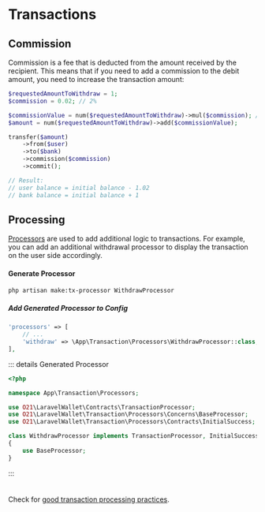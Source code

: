 # Transactions

## Commission
Commission is a fee that is deducted from the amount received by the recipient.
This means that if you need to add a commission to the debit amount, you need to increase the transaction amount:
```php
$requestedAmountToWithdraw = 1;
$commission = 0.02; // 2%

$commissionValue = num($requestedAmountToWithdraw)->mul($commission); // [!code focus:13]
$amount = num($requestedAmountToWithdraw)->add($commissionValue);

transfer($amount)
    ->from($user)
    ->to($bank)
    ->commission($commission)
    ->commit();

// Result:
// user balance = initial balance - 1.02
// bank balance = initial balance + 1
```

## Processing
[Processors](interfaces.md#transaction-processor) are used to add additional logic to transactions. For example, you can add an additional withdrawal processor to display the transaction on the user side accordingly.

#### Generate Processor
```bash
php artisan make:tx-processor WithdrawProcessor
```
##### Add Generated Processor to Config
```php
'processors' => [
    // ...
    'withdraw' => \App\Transaction\Processors\WithdrawProcessor::class,
],
```

::: details Generated Processor
```php
<?php

namespace App\Transaction\Processors;

use O21\LaravelWallet\Contracts\TransactionProcessor;
use O21\LaravelWallet\Transaction\Processors\Concerns\BaseProcessor;
use O21\LaravelWallet\Transaction\Processors\Contracts\InitialSuccess;

class WithdrawProcessor implements TransactionProcessor, InitialSuccess // [!code focus:4]
{
    use BaseProcessor;
}
```
:::

<div class="tip custom-block" style="padding-top: 8px">

Check for [good transaction processing practices](good-practices.md#withdrawal-example).

</div>
